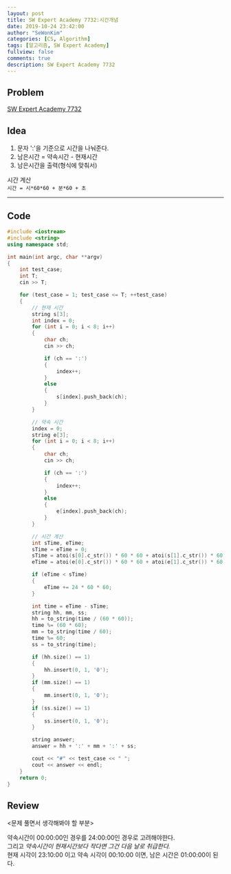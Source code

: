 ```yaml
---
layout: post
title: SW Expert Academy 7732:시간개념
date: 2019-10-24 23:42:00
author: "SeWonKim"
categories: [CS, Algorithm]
tags: [알고리즘, SW Expert Academy]
fullview: false
comments: true
description: SW Expert Academy 7732
---
```


## Problem

[SW Expert Academy 7732](https://swexpertacademy.com/main/code/problem/problemDetail.do?contestProbId=AWrDLM0aRA8DFARG&categoryId=AWrDLM0aRA8DFARG&categoryType=CODE#)


## Idea

1. 문자 ':'을 기준으로 시간을 나눠준다.
2. 남은시간 = 약속시간 - 현재시간
3. 남은시간을 출력(형식에 맞춰서)

시간 계산     
`시간 = 시*60*60 + 분*60 + 초`

---

## Code

```cpp
#include <iostream>
#include <string>
using namespace std;

int main(int argc, char **argv)
{
    int test_case;
    int T;
    cin >> T;

    for (test_case = 1; test_case <= T; ++test_case)
    {
        // 현재 시간
        string s[3];
        int index = 0;
        for (int i = 0; i < 8; i++)
        {
            char ch;
            cin >> ch;

            if (ch == ':')
            {
                index++;
            }
            else
            {
                s[index].push_back(ch);
            }
        }

        // 약속 시간
        index = 0;
        string e[3];
        for (int i = 0; i < 8; i++)
        {
            char ch;
            cin >> ch;

            if (ch == ':')
            {
                index++;
            }
            else
            {
                e[index].push_back(ch);
            }
        }

        // 시간 계산
        int sTime, eTime;
        sTime = eTime = 0;
        sTime = atoi(s[0].c_str()) * 60 * 60 + atoi(s[1].c_str()) * 60 + atoi(s[2].c_str());
        eTime = atoi(e[0].c_str()) * 60 * 60 + atoi(e[1].c_str()) * 60 + atoi(e[2].c_str());

        if (eTime < sTime)
        {
            eTime += 24 * 60 * 60;
        }

        int time = eTime - sTime;
        string hh, mm, ss;
        hh = to_string(time / (60 * 60));
        time %= (60 * 60);
        mm = to_string(time / 60);
        time %= 60;
        ss = to_string(time);

        if (hh.size() == 1)
        {
            hh.insert(0, 1, '0');
        }
        if (mm.size() == 1)
        {
            mm.insert(0, 1, '0');
        }
        if (ss.size() == 1)
        {
            ss.insert(0, 1, '0');
        }

        string answer;
        answer = hh + ':' + mm + ':' + ss;

        cout << "#" << test_case << " ";
        cout << answer << endl;
    }
    return 0;
}
```

## Review
<문제 풀면서 생각해봐야 할 부분>

약속시간이 00:00:00인 경우를 24:00:00인 경우로 고려해야한다.     
그리고 *약속시간이 현재시간보다 작다면 그건 다음 날로 취급한다.*      
현재 시각이 23:10:00 이고 약속 시각이 00:10:00 이면, 남은 시간은 01:00:00이 된다.
